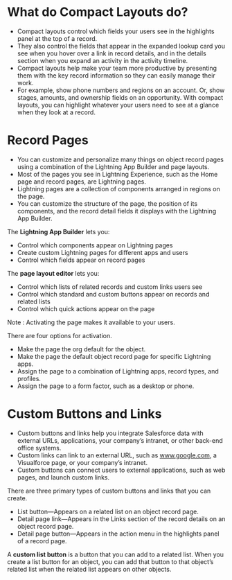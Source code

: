 # What do Compact Layouts do?

- Compact layouts control which fields your users see in the highlights panel at the top of a record.<br>
- They also control the fields that appear in the expanded lookup card you see when you hover over a link in record details, and in the details section when you expand an activity in the activity timeline.<br>
- Compact layouts help make your team more productive by presenting them with the key record information so they can easily manage their work. <br>
- For example, show phone numbers and regions on an account. Or, show stages, amounts, and ownership fields on an opportunity. With compact layouts, you can highlight whatever your users need to see at a glance when they look at a record.<br>

# Record Pages

- You can customize and personalize many things on object record pages using a combination of the Lightning App Builder and page layouts.<br>
- Most of the pages you see in Lightning Experience, such as the Home page and record pages, are Lightning pages.<br>
- Lightning pages are a collection of components arranged in regions on the page.<br>
- You can customize the structure of the page, the position of its components, and the record detail fields it displays with the Lightning App Builder.<br>

The **Lightning App Builder** lets you:

- Control which components appear on Lightning pages
- Create custom Lightning pages for different apps and users
- Control which fields appear on record pages

The **page layout editor** lets you:

- Control which lists of related records and custom links users see
- Control which standard and custom buttons appear on records and related lists
- Control which quick actions appear on the page

Note : Activating the page makes it available to your users.

There are four options for activation.

- Make the page the org default for the object.
- Make the page the default object record page for specific Lightning apps.
- Assign the page to a combination of Lightning apps, record types, and profiles.
- Assign the page to a form factor, such as a desktop or phone.

# Custom Buttons and Links

- Custom buttons and links help you integrate Salesforce data with external URLs, applications, your company’s intranet, or other back-end office systems.
- Custom links can link to an external URL, such as www.google.com, a Visualforce page, or your company’s intranet. 
- Custom buttons can connect users to external applications, such as web pages, and launch custom links.

There are three primary types of custom buttons and links that you can create.

- List button—Appears on a related list on an object record page.
- Detail page link—Appears in the Links section of the record details on an object record page.
- Detail page button—Appears in the action menu in the highlights panel of a record page.

A **custom list button** is a button that you can add to a related list. When you create a list button for an object, you can add that button to that object’s related list when the related list appears on other objects. 